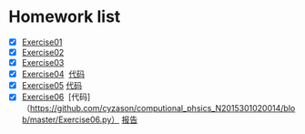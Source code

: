 # Homework list
- [x] [Exercise01](https://github.com/cyzason/computional_phsics_N2015301020014/blob/cyzason-patch-1/chenyizhong.png?raw=true)
- [x] [Exercise02](https://github.com/cyzason/computional_phsics_N2015301020014/blob/moving-words.gif/QQ%E5%9B%BE%E7%89%8720170922212156.gif)
- [x] [Exercise03](http://note.youdao.com/noteshare?id=2dd32c4b14330ae4bf8d1b3702403e3c)
- [x] [Exercise04](https://github.com/cyzason/computional_phsics_N2015301020014/blob/master/2017-10-14-00-40-07.gif)  [代码](http://note.youdao.com/noteshare?id=33c2188c968ac6fdbb1227b6cb526a7e)
- [x] [Exercise05](https://github.com/cyzason/computional_phsics_N2015301020014/blob/master/erercise5.png)  [代码](http://note.youdao.com/noteshare?id=442749010acb07378f2b5c932298172a)
- [x] [Exercise06](https://github.com/cyzason/computional_phsics_N2015301020014/blob/master/%E6%B7%B7%E6%B2%8C.png)  [代码]（https://github.com/cyzason/computional_phsics_N2015301020014/blob/master/Exercise06.py） [报告](http://note.youdao.com/noteshare?id=a925b8a8015400f4edca4e549ce5d10e)
